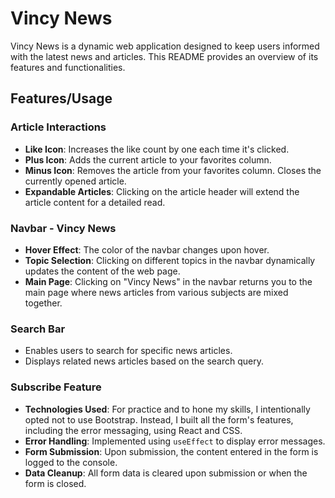 # Vincy News

Vincy News is a dynamic web application designed to keep users informed with the latest news and articles. This README provides an overview of its features and functionalities.

## Features/Usage

### Article Interactions

- **Like Icon**: Increases the like count by one each time it's clicked.
- **Plus Icon**: Adds the current article to your favorites column.
- **Minus Icon**: Removes the article from your favorites column. Closes the currently opened article.
- **Expandable Articles**: Clicking on the article header will extend the article content for a detailed read.

### Navbar - Vincy News

- **Hover Effect**: The color of the navbar changes upon hover.
- **Topic Selection**: Clicking on different topics in the navbar dynamically updates the content of the web page.
- **Main Page**: Clicking on "Vincy News" in the navbar returns you to the main page where news articles from various subjects are mixed together.

### Search Bar

- Enables users to search for specific news articles.
- Displays related news articles based on the search query.

### Subscribe Feature

- **Technologies Used**: For practice and to hone my skills, I intentionally opted not to use Bootstrap. Instead, I built all the form's features, including the error messaging, using React and CSS.
- **Error Handling**: Implemented using `useEffect` to display error messages.
- **Form Submission**: Upon submission, the content entered in the form is logged to the console.
- **Data Cleanup**: All form data is cleared upon submission or when the form is closed.
